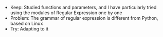- Keep: Studied functions and parameters, and I have particularly tried using the modules of Regular Expression one by one
- Problem: The grammar of regular expression is different from Python, based on Linux
- Try: Adapting to it
